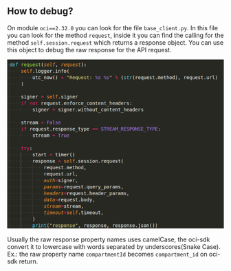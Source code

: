 ## How to debug?

On module `oci==2.32.0` you can look for the file `base_client.py`.
In this file you can look for the method `request`, inside it you can find the calling for the method `self.session.request` which returns a response object.
You can use this object to debug the raw response for the API request.

![debug.png](debug.png)

Usually the raw response property names uses camelCase, the oci-sdk convert it to lowercase with words separated by underscores(Snake Case).
Ex.: the raw property name `compartmentId` becomes `compartment_id` on oci-sdk return.
